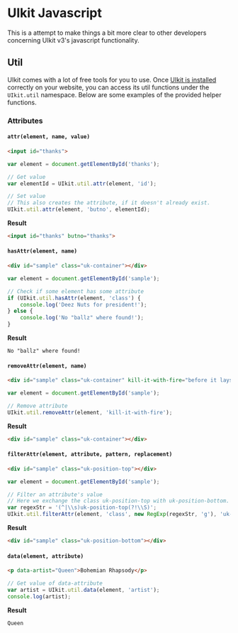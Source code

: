 # UIkit Javascript
This is a attempt to make things a bit more clear to other developers concerning UIkit v3's javascript functionality.


## Util
UIkit comes with a lot of free tools for you to use. Once [UIkit is installed](https://getuikit.com/docs/installation) correctly on your website, you can access its util functions under the `UIkit.util` namespace. Below are some examples of the provided helper functions.

### Attributes

#### `attr(element, name, value)`

```html
<input id="thanks">
```

```javascript
var element = document.getElementById('thanks');

// Get value
var elementId = UIkit.util.attr(element, 'id');

// Set value
// This also creates the attribute, if it doesn't already exist.
UIkit.util.attr(element, 'butno', elementId);
```

**Result**
```html
<input id="thanks" butno="thanks">
```


#### `hasAttr(element, name)`
```html
<div id="sample" class="uk-container"></div>
```

```javascript
var element = document.getElementById('sample');

// Check if some element has some attribute
if (UIkit.util.hasAttr(element, 'class') {
    console.log('Deez Nuts for president!');
} else {
    console.log('No "ballz" where found!');
}
```

**Result**
```log
No "ballz" where found!
```


#### `removeAttr(element, name)`
```html
<div id="sample" class="uk-container" kill-it-with-fire="before it lays eggs"></div>
```

```javascript
var element = document.getElementById('sample');

// Remove attribute
UIkit.util.removeAttr(element, 'kill-it-with-fire');
```

**Result**
```html
<div id="sample" class="uk-container"></div>
```


#### `filterAttr(element, attribute, pattern, replacement)`
```html
<div id="sample" class="uk-position-top"></div>
```

```javascript
var element = document.getElementById('sample');

// Filter an attribute's value
// Here we exchange the class uk-position-top with uk-position-bottom.
var regexStr = '(^|\\s)uk-position-top(?!\\S)';
UIkit.util.filterAttr(element, 'class', new RegExp(regexStr, 'g'), 'uk-position-bottom');
```

**Result**
```html
<div id="sample" class="uk-position-bottom"></div>
```


#### `data(element, attribute)`

```html
<p data-artist="Queen">Bohemian Rhapsody</p>
```

```javascript
// Get value of data-attribute
var artist = UIkit.util.data(element, 'artist');
console.log(artist);
```

**Result**
```log
Queen
```

